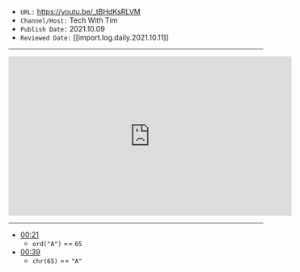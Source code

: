

- `URL:` <https://youtu.be/_tBHdKsRLVM>
- `Channel/Host:` Tech With Tim
- `Publish Date:` 2021.10.09
- `Reviewed Date:` [[import.log.daily.2021.10.11]]

---

<center><iframe width="560" height="315" src="https://www.youtube.com/embed/_tBHdKsRLVM" frameborder="0" allow="accelerometer; autoplay; encrypted-media; gyroscope; picture-in-picture" allowfullscreen></iframe></center>

---

- [00:21](https://youtu.be/_tBHdKsRLVM#t=21.631139091552733)
  - `ord("A")` == `65`
- [00:39](https://youtu.be/_tBHdKsRLVM#t=39.979604)
  - `chr(65)` == `"A"`


